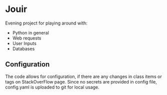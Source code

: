 # Jouir
Evening project for playing around with:
- Python in general
- Web requests
- User Inputs
- Databases

## Configuration
The code allows for configuration, if there are any changes in class items or tags on StackOverFlow page.
Since no secrets are provided in config file, config.yaml is uploaded to git for local usage.
